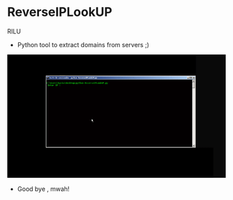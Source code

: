 # ReverseIPLookUP
RILU
- Python tool to extract domains from servers ;)

![](show.gif)

- Good bye , mwah!
